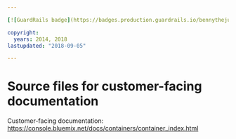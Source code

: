 ```yaml
---

[![GuardRails badge](https://badges.production.guardrails.io/bennythejudge/containers.svg)](https://www.guardrails.io)

copyright:
  years: 2014, 2018
lastupdated: "2018-09-05"

---
```



# Source files for customer-facing documentation

Customer-facing documentation: https://console.bluemix.net/docs/containers/container_index.html



